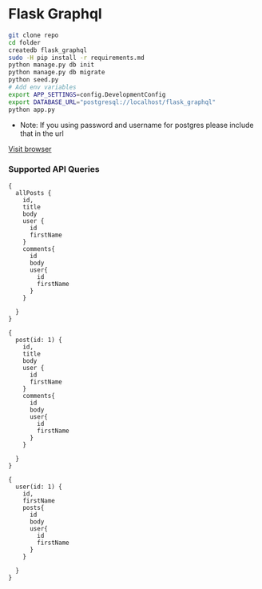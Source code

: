 # Flask Graphql

```bash
git clone repo
cd folder
createdb flask_graphql
sudo -H pip install -r requirements.md
python manage.py db init
python manage.py db migrate
python seed.py
# Add env variables
export APP_SETTINGS=config.DevelopmentConfig
export DATABASE_URL="postgresql://localhost/flask_graphql"
python app.py
```

* Note: If you using password and username for postgres please include that in the url

[Visit browser](http://127.0.0.1:5000/)

### Supported API Queries

```
{
  allPosts {
    id,
    title
    body
    user {
      id
      firstName
    }
    comments{
      id
      body
      user{
        id
        firstName
      }
    }

  }
}
```

```
{
  post(id: 1) {
    id,
    title
    body
    user {
      id
      firstName
    }
    comments{
      id
      body
      user{
        id
        firstName
      }
    }

  }
}
```

```
{
  user(id: 1) {
    id,
    firstName
    posts{
      id
      body
      user{
        id
        firstName
      }
    }

  }
}
```
